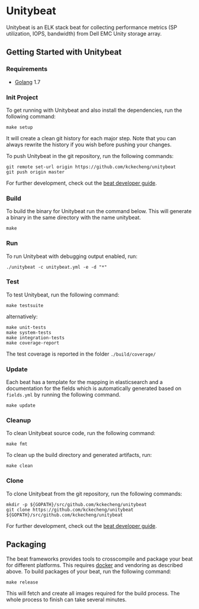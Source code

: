 # Unitybeat

Unitybeat is an ELK stack beat for collecting performance metrics (SP utilization, IOPS, bandwidth) from Dell EMC Unity storage array.

## Getting Started with Unitybeat

### Requirements

* [Golang](https://golang.org/dl/) 1.7

### Init Project
To get running with Unitybeat and also install the
dependencies, run the following command:

```
make setup
```

It will create a clean git history for each major step. Note that you can always rewrite the history if you wish before pushing your changes.

To push Unitybeat in the git repository, run the following commands:

```
git remote set-url origin https://github.com/kckecheng/unitybeat
git push origin master
```

For further development, check out the [beat developer guide](https://www.elastic.co/guide/en/beats/libbeat/current/new-beat.html).

### Build

To build the binary for Unitybeat run the command below. This will generate a binary
in the same directory with the name unitybeat.

```
make
```


### Run

To run Unitybeat with debugging output enabled, run:

```
./unitybeat -c unitybeat.yml -e -d "*"
```


### Test

To test Unitybeat, run the following command:

```
make testsuite
```

alternatively:
```
make unit-tests
make system-tests
make integration-tests
make coverage-report
```

The test coverage is reported in the folder `./build/coverage/`

### Update

Each beat has a template for the mapping in elasticsearch and a documentation for the fields
which is automatically generated based on `fields.yml` by running the following command.

```
make update
```


### Cleanup

To clean  Unitybeat source code, run the following command:

```
make fmt
```

To clean up the build directory and generated artifacts, run:

```
make clean
```


### Clone

To clone Unitybeat from the git repository, run the following commands:

```
mkdir -p ${GOPATH}/src/github.com/kckecheng/unitybeat
git clone https://github.com/kckecheng/unitybeat ${GOPATH}/src/github.com/kckecheng/unitybeat
```


For further development, check out the [beat developer guide](https://www.elastic.co/guide/en/beats/libbeat/current/new-beat.html).


## Packaging

The beat frameworks provides tools to crosscompile and package your beat for different platforms. This requires [docker](https://www.docker.com/) and vendoring as described above. To build packages of your beat, run the following command:

```
make release
```

This will fetch and create all images required for the build process. The whole process to finish can take several minutes.
